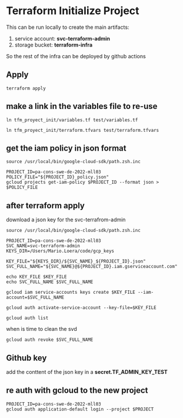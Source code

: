 # Terraform Initialize Project
 This can be run locally to create the main artifacts:
 1. service account: **svc-terraform-admin**
 1. storage bucket: **terraform-infra**

So the rest of the infra can be deployed by github actions

## Apply

```
terraform apply
```

## make a link in the variables file to re-use
```
ln tfm_proyect_init/variables.tf test/variables.tf

ln tfm_proyect_init/terraform.tfvars test/terraform.tfvars
```

## get the iam policy in json format
```
source /usr/local/bin/google-cloud-sdk/path.zsh.inc

PROJECT_ID=pa-cons-swe-de-2022-mll03
POLICY_FILE="${PROJECT_ID}_policy.json"
gcloud projects get-iam-policy $PROJECT_ID --format json > $POLICY_FILE
```

## after terraform apply
download a json key for the svc-terrafrom-admin

```
source /usr/local/bin/google-cloud-sdk/path.zsh.inc

PROJECT_ID=pa-cons-swe-de-2022-mll03
SVC_NAME=svc-terraform-admin
KEYS_DIR=/Users/Mario.Loera/code/gcp_keys

KEY_FILE="${KEYS_DIR}/${SVC_NAME}_${PROJECT_ID}.json"
SVC_FULL_NAME="${SVC_NAME}@${PROJECT_ID}.iam.gserviceaccount.com"

echo KEY_FILE $KEY_FILE
echo SVC_FULL_NAME $SVC_FULL_NAME

gcloud iam service-accounts keys create $KEY_FILE --iam-account=$SVC_FULL_NAME

gcloud auth activate-service-account --key-file=$KEY_FILE

gcloud auth list

```

when is time to clean the svd
```
gcloud auth revoke $SVC_FULL_NAME
```

## Github key
add the conttent of the json key in a **secret.TF_ADMIN_KEY_TEST**


## re auth with gcloud to the new project
```
PROJECT_ID=pa-cons-swe-de-2022-mll03
gcloud auth application-default login --project $PROJECT
```
